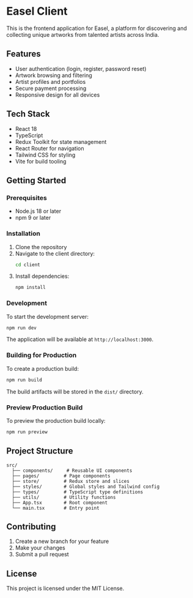 # Easel Client

This is the frontend application for Easel, a platform for discovering and collecting unique artworks from talented artists across India.

## Features

- User authentication (login, register, password reset)
- Artwork browsing and filtering
- Artist profiles and portfolios
- Secure payment processing
- Responsive design for all devices

## Tech Stack

- React 18
- TypeScript
- Redux Toolkit for state management
- React Router for navigation
- Tailwind CSS for styling
- Vite for build tooling

## Getting Started

### Prerequisites

- Node.js 18 or later
- npm 9 or later

### Installation

1. Clone the repository
2. Navigate to the client directory:
   ```bash
   cd client
   ```
3. Install dependencies:
   ```bash
   npm install
   ```

### Development

To start the development server:

```bash
npm run dev
```

The application will be available at `http://localhost:3000`.

### Building for Production

To create a production build:

```bash
npm run build
```

The build artifacts will be stored in the `dist/` directory.

### Preview Production Build

To preview the production build locally:

```bash
npm run preview
```

## Project Structure

```
src/
  ├── components/     # Reusable UI components
  ├── pages/         # Page components
  ├── store/         # Redux store and slices
  ├── styles/        # Global styles and Tailwind config
  ├── types/         # TypeScript type definitions
  ├── utils/         # Utility functions
  ├── App.tsx        # Root component
  └── main.tsx       # Entry point
```

## Contributing

1. Create a new branch for your feature
2. Make your changes
3. Submit a pull request

## License

This project is licensed under the MIT License. 